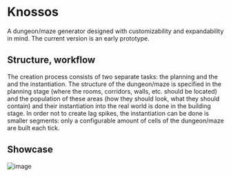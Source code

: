 # Knossos

A dungeon/maze generator designed with customizability and expandability in mind.
The current version is an early prototype.

## Structure, workflow

The creation process consists of two separate tasks:
the planning and the and the instantiation.
The structure of the dungeon/maze is specified in the planning stage
(where the rooms, corridors, walls, etc. should be located)
and the population of these areas (how they should look, what they should contain)
and their instantiation into the real world is done in the building stage.
In order not to create lag spikes, the instantiation can be done is smaller segments:
only a configurable amount of cells of the dungeon/maze are built each tick.

## Showcase

![image](https://i.imgur.com/u8lXbHs.png)
